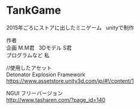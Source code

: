 ﻿# TankGame
2015年ごろにストアに出したミニゲーム  
unityで制作  

作者  
企画 M.M君  
3Dモデル S君  
プログラムなど 私  

//使用したアセット  
Detonator Explosion Framework  
https://www.assetstore.unity3d.com/jp/#!/content/1  
  
NGUI フリーバージョン  
http://www.tasharen.com/?page_id=140  

